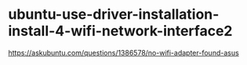 # ubuntu-use-driver-installation-install-4-wifi-network-interface2
https://askubuntu.com/questions/1386578/no-wifi-adapter-found-asus
